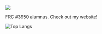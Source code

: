 <img src="https://media.tenor.com/pTPPHO2RdMsAAAAC/spongebob-patrick-star.gif"></img>

FRC #3950 alumnus. Check out my website! 

![Top Langs](https://github-readme-stats.vercel.app/api/top-langs/?username=pat-mart)
